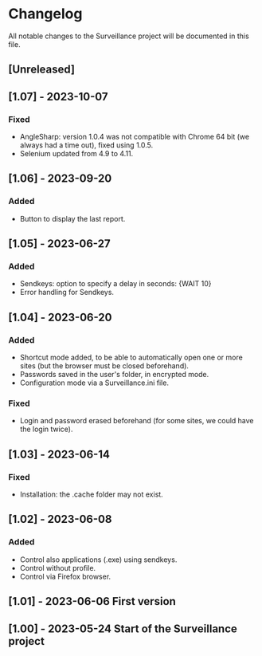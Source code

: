 # Changelog

All notable changes to the Surveillance project will be documented in this file.

## [Unreleased]

## [1.07] - 2023-10-07
### Fixed
- AngleSharp: version 1.0.4 was not compatible with Chrome 64 bit (we always had a time out), fixed using 1.0.5.
- Selenium updated from 4.9 to 4.11.

## [1.06] - 2023-09-20
### Added
- Button to display the last report.

## [1.05] - 2023-06-27
### Added
- Sendkeys: option to specify a delay in seconds: {WAIT 10}
- Error handling for Sendkeys.

## [1.04] - 2023-06-20
### Added
- Shortcut mode added, to be able to automatically open one or more sites (but the browser must be closed beforehand).
- Passwords saved in the user's folder, in encrypted mode.
- Configuration mode via a Surveillance.ini file.

### Fixed
- Login and password erased beforehand (for some sites, we could have the login twice).

## [1.03] - 2023-06-14
### Fixed
- Installation: the .cache folder may not exist.

## [1.02] - 2023-06-08
### Added
- Control also applications (.exe) using sendkeys.
- Control without profile.
- Control via Firefox browser.

## [1.01] - 2023-06-06 First version

## [1.00] - 2023-05-24 Start of the Surveillance project